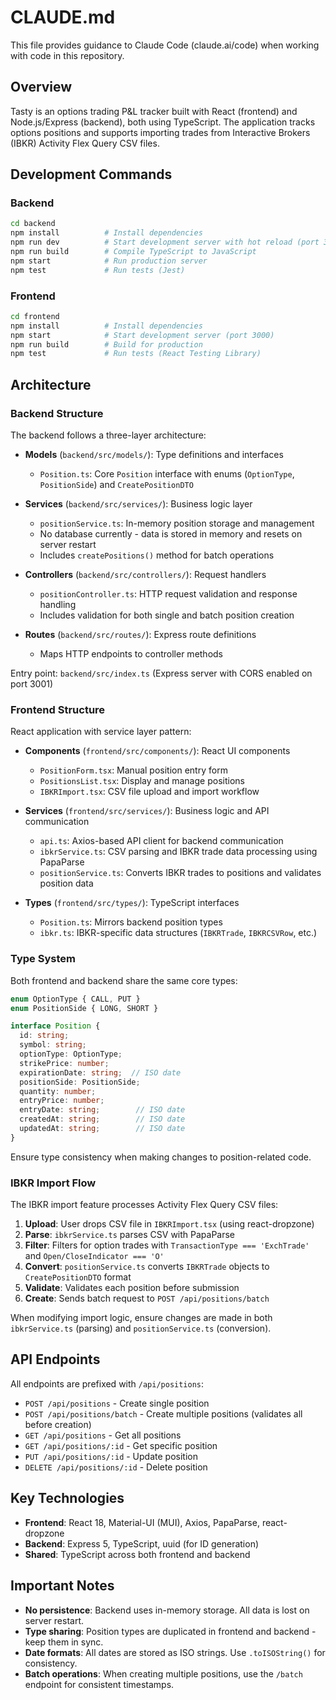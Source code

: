 # CLAUDE.md

This file provides guidance to Claude Code (claude.ai/code) when working with code in this repository.

## Overview

Tasty is an options trading P&L tracker built with React (frontend) and Node.js/Express (backend), both using TypeScript. The application tracks options positions and supports importing trades from Interactive Brokers (IBKR) Activity Flex Query CSV files.

## Development Commands

### Backend
```bash
cd backend
npm install          # Install dependencies
npm run dev          # Start development server with hot reload (port 3001)
npm run build        # Compile TypeScript to JavaScript
npm start            # Run production server
npm test             # Run tests (Jest)
```

### Frontend
```bash
cd frontend
npm install          # Install dependencies
npm start            # Start development server (port 3000)
npm run build        # Build for production
npm test             # Run tests (React Testing Library)
```

## Architecture

### Backend Structure

The backend follows a three-layer architecture:

- **Models** (`backend/src/models/`): Type definitions and interfaces
  - `Position.ts`: Core `Position` interface with enums (`OptionType`, `PositionSide`) and `CreatePositionDTO`

- **Services** (`backend/src/services/`): Business logic layer
  - `positionService.ts`: In-memory position storage and management
  - No database currently - data is stored in memory and resets on server restart
  - Includes `createPositions()` method for batch operations

- **Controllers** (`backend/src/controllers/`): Request handlers
  - `positionController.ts`: HTTP request validation and response handling
  - Includes validation for both single and batch position creation

- **Routes** (`backend/src/routes/`): Express route definitions
  - Maps HTTP endpoints to controller methods

Entry point: `backend/src/index.ts` (Express server with CORS enabled on port 3001)

### Frontend Structure

React application with service layer pattern:

- **Components** (`frontend/src/components/`): React UI components
  - `PositionForm.tsx`: Manual position entry form
  - `PositionsList.tsx`: Display and manage positions
  - `IBKRImport.tsx`: CSV file upload and import workflow

- **Services** (`frontend/src/services/`): Business logic and API communication
  - `api.ts`: Axios-based API client for backend communication
  - `ibkrService.ts`: CSV parsing and IBKR trade data processing using PapaParse
  - `positionService.ts`: Converts IBKR trades to positions and validates position data

- **Types** (`frontend/src/types/`): TypeScript interfaces
  - `Position.ts`: Mirrors backend position types
  - `ibkr.ts`: IBKR-specific data structures (`IBKRTrade`, `IBKRCSVRow`, etc.)

### Type System

Both frontend and backend share the same core types:

```typescript
enum OptionType { CALL, PUT }
enum PositionSide { LONG, SHORT }

interface Position {
  id: string;
  symbol: string;
  optionType: OptionType;
  strikePrice: number;
  expirationDate: string;  // ISO date
  positionSide: PositionSide;
  quantity: number;
  entryPrice: number;
  entryDate: string;        // ISO date
  createdAt: string;        // ISO date
  updatedAt: string;        // ISO date
}
```

Ensure type consistency when making changes to position-related code.

### IBKR Import Flow

The IBKR import feature processes Activity Flex Query CSV files:

1. **Upload**: User drops CSV file in `IBKRImport.tsx` (using react-dropzone)
2. **Parse**: `ibkrService.ts` parses CSV with PapaParse
3. **Filter**: Filters for option trades with `TransactionType === 'ExchTrade'` and `Open/CloseIndicator === 'O'`
4. **Convert**: `positionService.ts` converts `IBKRTrade` objects to `CreatePositionDTO` format
5. **Validate**: Validates each position before submission
6. **Create**: Sends batch request to `POST /api/positions/batch`

When modifying import logic, ensure changes are made in both `ibkrService.ts` (parsing) and `positionService.ts` (conversion).

## API Endpoints

All endpoints are prefixed with `/api/positions`:

- `POST /api/positions` - Create single position
- `POST /api/positions/batch` - Create multiple positions (validates all before creation)
- `GET /api/positions` - Get all positions
- `GET /api/positions/:id` - Get specific position
- `PUT /api/positions/:id` - Update position
- `DELETE /api/positions/:id` - Delete position

## Key Technologies

- **Frontend**: React 18, Material-UI (MUI), Axios, PapaParse, react-dropzone
- **Backend**: Express 5, TypeScript, uuid (for ID generation)
- **Shared**: TypeScript across both frontend and backend

## Important Notes

- **No persistence**: Backend uses in-memory storage. All data is lost on server restart.
- **Type sharing**: Position types are duplicated in frontend and backend - keep them in sync.
- **Date formats**: All dates are stored as ISO strings. Use `.toISOString()` for consistency.
- **Batch operations**: When creating multiple positions, use the `/batch` endpoint for consistent timestamps.
